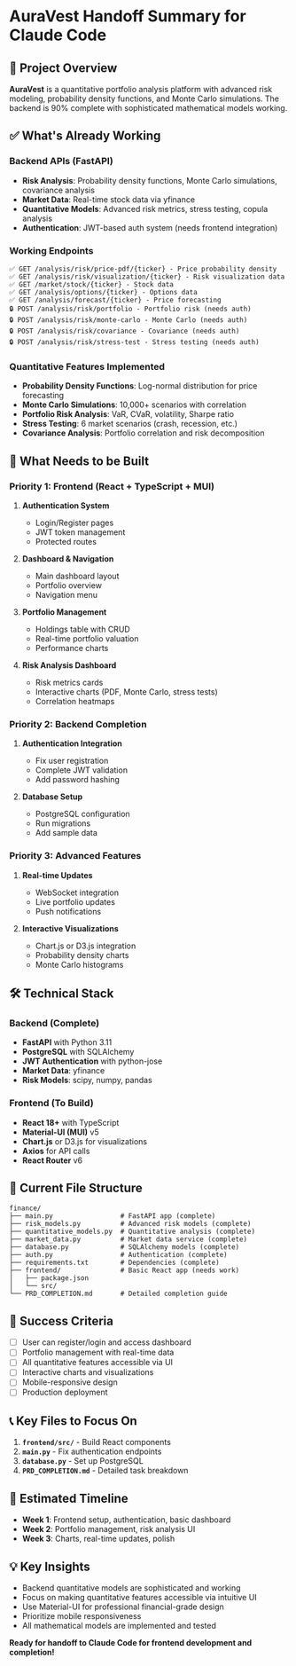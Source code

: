 # AuraVest Handoff Summary for Claude Code

## 🎯 **Project Overview**
**AuraVest** is a quantitative portfolio analysis platform with advanced risk modeling, probability density functions, and Monte Carlo simulations. The backend is 90% complete with sophisticated mathematical models working.

## ✅ **What's Already Working**

### Backend APIs (FastAPI)
- **Risk Analysis**: Probability density functions, Monte Carlo simulations, covariance analysis
- **Market Data**: Real-time stock data via yfinance
- **Quantitative Models**: Advanced risk metrics, stress testing, copula analysis
- **Authentication**: JWT-based auth system (needs frontend integration)

### Working Endpoints
```
✅ GET /analysis/risk/price-pdf/{ticker} - Price probability density
✅ GET /analysis/risk/visualization/{ticker} - Risk visualization data
✅ GET /market/stock/{ticker} - Stock data
✅ GET /analysis/options/{ticker} - Options data
✅ GET /analysis/forecast/{ticker} - Price forecasting
🔒 POST /analysis/risk/portfolio - Portfolio risk (needs auth)
🔒 POST /analysis/risk/monte-carlo - Monte Carlo (needs auth)
🔒 POST /analysis/risk/covariance - Covariance (needs auth)
🔒 POST /analysis/risk/stress-test - Stress testing (needs auth)
```

### Quantitative Features Implemented
- **Probability Density Functions**: Log-normal distribution for price forecasting
- **Monte Carlo Simulations**: 10,000+ scenarios with correlation
- **Portfolio Risk Analysis**: VaR, CVaR, volatility, Sharpe ratio
- **Stress Testing**: 6 market scenarios (crash, recession, etc.)
- **Covariance Analysis**: Portfolio correlation and risk decomposition

## 🚧 **What Needs to be Built**

### Priority 1: Frontend (React + TypeScript + MUI)
1. **Authentication System**
   - Login/Register pages
   - JWT token management
   - Protected routes

2. **Dashboard & Navigation**
   - Main dashboard layout
   - Portfolio overview
   - Navigation menu

3. **Portfolio Management**
   - Holdings table with CRUD
   - Real-time portfolio valuation
   - Performance charts

4. **Risk Analysis Dashboard**
   - Risk metrics cards
   - Interactive charts (PDF, Monte Carlo, stress tests)
   - Correlation heatmaps

### Priority 2: Backend Completion
1. **Authentication Integration**
   - Fix user registration
   - Complete JWT validation
   - Add password hashing

2. **Database Setup**
   - PostgreSQL configuration
   - Run migrations
   - Add sample data

### Priority 3: Advanced Features
1. **Real-time Updates**
   - WebSocket integration
   - Live portfolio updates
   - Push notifications

2. **Interactive Visualizations**
   - Chart.js or D3.js integration
   - Probability density charts
   - Monte Carlo histograms

## 🛠 **Technical Stack**

### Backend (Complete)
- **FastAPI** with Python 3.11
- **PostgreSQL** with SQLAlchemy
- **JWT Authentication** with python-jose
- **Market Data**: yfinance
- **Risk Models**: scipy, numpy, pandas

### Frontend (To Build)
- **React 18+** with TypeScript
- **Material-UI (MUI)** v5
- **Chart.js** or D3.js for visualizations
- **Axios** for API calls
- **React Router** v6

## 📁 **Current File Structure**
```
finance/
├── main.py                 # FastAPI app (complete)
├── risk_models.py          # Advanced risk models (complete)
├── quantitative_models.py  # Quantitative analysis (complete)
├── market_data.py          # Market data service (complete)
├── database.py             # SQLAlchemy models (complete)
├── auth.py                 # Authentication (complete)
├── requirements.txt        # Dependencies (complete)
├── frontend/               # Basic React app (needs work)
│   ├── package.json
│   └── src/
└── PRD_COMPLETION.md       # Detailed completion guide
```

## 🎯 **Success Criteria**
- [ ] User can register/login and access dashboard
- [ ] Portfolio management with real-time data
- [ ] All quantitative features accessible via UI
- [ ] Interactive charts and visualizations
- [ ] Mobile-responsive design
- [ ] Production deployment

## 📞 **Key Files to Focus On**
1. **`frontend/src/`** - Build React components
2. **`main.py`** - Fix authentication endpoints
3. **`database.py`** - Set up PostgreSQL
4. **`PRD_COMPLETION.md`** - Detailed task breakdown

## 🚀 **Estimated Timeline**
- **Week 1**: Frontend setup, authentication, basic dashboard
- **Week 2**: Portfolio management, risk analysis UI
- **Week 3**: Charts, real-time updates, polish

## 💡 **Key Insights**
- Backend quantitative models are sophisticated and working
- Focus on making quantitative features accessible via intuitive UI
- Use Material-UI for professional financial-grade design
- Prioritize mobile responsiveness
- All mathematical models are implemented and tested

**Ready for handoff to Claude Code for frontend development and completion!**

